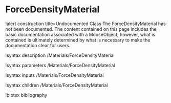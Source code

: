 <!-- MOOSE Documentation Stub: Remove this when content is added. -->

# ForceDensityMaterial

!alert construction title=Undocumented Class
The ForceDensityMaterial has not been documented. The content contained on this page
includes the basic documentation associated with a MooseObject; however, what is contained is
ultimately determined by what is necessary to make the documentation clear for users.

!syntax description /Materials/ForceDensityMaterial

!syntax parameters /Materials/ForceDensityMaterial

!syntax inputs /Materials/ForceDensityMaterial

!syntax children /Materials/ForceDensityMaterial

!bibtex bibliography
